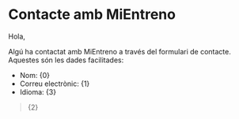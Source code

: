 # Contacte amb MiEntreno

Hola,

Algú ha contactat amb MiEntreno a través del formulari de contacte. Aquestes són les dades facilitades:

- Nom: {0}
- Correu electrònic: {1}
- Idioma: {3}

<blockquote>
{2}
</blockquote>